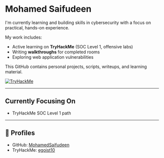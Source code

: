 # Mohamed Saifudeen

I'm currently learning and building skills in cybersecurity with a focus on practical, hands-on experience.

My work includes:

- Active learning on **TryHackMe** (SOC Level 1, offensive labs)
- Writing **walkthroughs** for completed rooms
- Exploring web application vulnerabilities

This GitHub contains personal projects, scripts, writeups, and learning material.

[![TryHackMe](https://tryhackme-badges.s3.amazonaws.com/egoist10.png)](https://tryhackme.com/p/egoist10)


---

## Currently Focusing On

- TryHackMe SOC Level 1 path

---

## 🔗 Profiles

- GitHub: [MohamedSaifudeen](https://github.com/MohamedSaifudeen)
- TryHackMe: [egoist10](https://tryhackme.com/p/egoist10)
